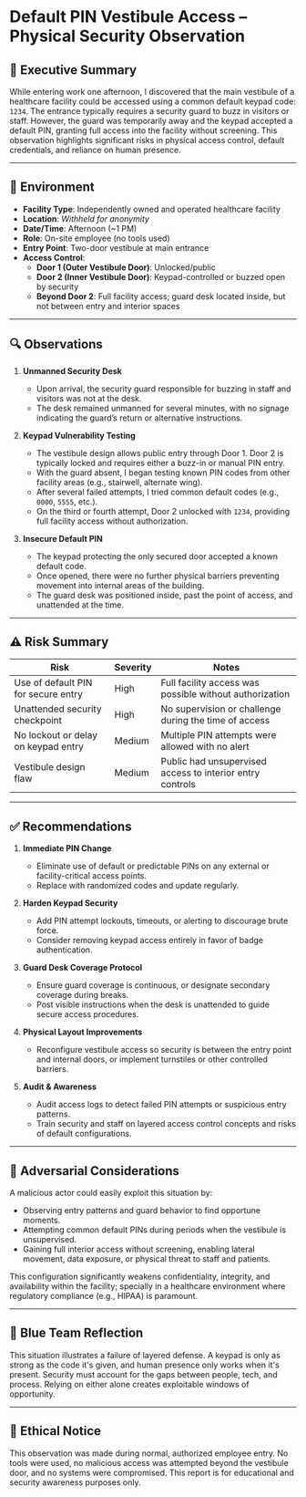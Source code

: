 # Default PIN Vestibule Access – Physical Security Observation

## 📝 Executive Summary

While entering work one afternoon, I discovered that the main vestibule of a healthcare facility could be accessed using a common default keypad code: `1234`. The entrance typically requires a security guard to buzz in visitors or staff. However, the guard was temporarily away and the keypad accepted a default PIN, granting full access into the facility without screening. This observation highlights significant risks in physical access control, default credentials, and reliance on human presence.

---

## 📍 Environment

- **Facility Type**: Independently owned and operated healthcare facility
- **Location**: *Withheld for anonymity*
- **Date/Time**: Afternoon (~1 PM)
- **Role**: On-site employee (no tools used)
- **Entry Point**: Two-door vestibule at main entrance
- **Access Control**:
  - **Door 1 (Outer Vestibule Door)**: Unlocked/public
  - **Door 2 (Inner Vestibule Door)**: Keypad-controlled or buzzed open by security
  - **Beyond Door 2**: Full facility access; guard desk located inside, but not between entry and interior spaces

---

## 🔍 Observations

1. **Unmanned Security Desk**
   - Upon arrival, the security guard responsible for buzzing in staff and visitors was not at the desk.
   - The desk remained unmanned for several minutes, with no signage indicating the guard’s return or alternative instructions.

2. **Keypad Vulnerability Testing**
   - The vestibule design allows public entry through Door 1. Door 2 is typically locked and requires either a buzz-in or manual PIN entry.
   - With the guard absent, I began testing known PIN codes from other facility areas (e.g., stairwell, alternate wing).
   - After several failed attempts, I tried common default codes (e.g., `0000`, `5555`, etc.).
   - On the third or fourth attempt, Door 2 unlocked with `1234`, providing full facility access without authorization.

3. **Insecure Default PIN**
   - The keypad protecting the only secured door accepted a known default code.
   - Once opened, there were no further physical barriers preventing movement into internal areas of the building.
   - The guard desk was positioned inside, past the point of access, and unattended at the time.

---

## ⚠️ Risk Summary

| Risk | Severity | Notes |
|------|----------|-------|
| Use of default PIN for secure entry | High | Full facility access was possible without authorization |
| Unattended security checkpoint | High | No supervision or challenge during the time of access |
| No lockout or delay on keypad entry | Medium | Multiple PIN attempts were allowed with no alert |
| Vestibule design flaw | Medium | Public had unsupervised access to interior entry controls |

---

## ✅ Recommendations

1. **Immediate PIN Change**
   - Eliminate use of default or predictable PINs on any external or facility-critical access points.
   - Replace with randomized codes and update regularly.

2. **Harden Keypad Security**
   - Add PIN attempt lockouts, timeouts, or alerting to discourage brute force.
   - Consider removing keypad access entirely in favor of badge authentication.

3. **Guard Desk Coverage Protocol**
   - Ensure guard coverage is continuous, or designate secondary coverage during breaks.
   - Post visible instructions when the desk is unattended to guide secure access procedures.

4. **Physical Layout Improvements**
   - Reconfigure vestibule access so security is between the entry point and internal doors, or implement turnstiles or other controlled barriers.

5. **Audit & Awareness**
   - Audit access logs to detect failed PIN attempts or suspicious entry patterns.
   - Train security and staff on layered access control concepts and risks of default configurations.

---

## 👤 Adversarial Considerations

A malicious actor could easily exploit this situation by:
- Observing entry patterns and guard behavior to find opportune moments.
- Attempting common default PINs during periods when the vestibule is unsupervised.
- Gaining full interior access without screening, enabling lateral movement, data exposure, or physical threat to staff and patients.

This configuration significantly weakens confidentiality, integrity, and availability within the facility; specially in a healthcare environment where regulatory compliance (e.g., HIPAA) is paramount.

---

## 🧠 Blue Team Reflection

This situation illustrates a failure of layered defense. A keypad is only as strong as the code it's given, and human presence only works when it's present. Security must account for the gaps between people, tech, and process. Relying on either alone creates exploitable windows of opportunity.

---

## 🛑 Ethical Notice

This observation was made during normal, authorized employee entry. No tools were used, no malicious access was attempted beyond the vestibule door, and no systems were compromised. This report is for educational and security awareness purposes only.
